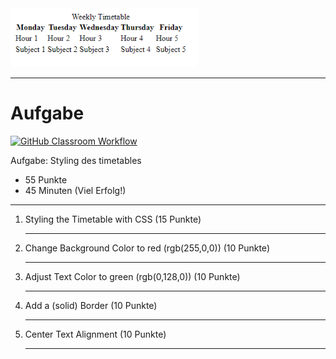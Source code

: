<img src="timetable.png" alt="Aufgabe: Styling des timetables" width="300"/>

---
# Aufgabe
[![GitHub Classroom Workflow](https://github.com/helsoc7/timetable-css/actions/workflows/classroom.yml/badge.svg)](https://github.com/helsoc7/timetable-css/actions/workflows/classroom.yml) 

Aufgabe: Styling des timetables
* 55 Punkte
* 45 Minuten (Viel Erfolg!)

---
<ol>
<li> Styling the Timetable with CSS (15 Punkte)</li>

---
<li> Change Background Color to red (rgb(255,0,0)) (10 Punkte)</li>

---
<li> Adjust Text Color to green (rgb(0,128,0)) (10 Punkte)</li>

---
<li> Add a (solid) Border (10 Punkte)</li>

---
<li> Center Text Alignment (10 Punkte)</li>

---
</ol>
